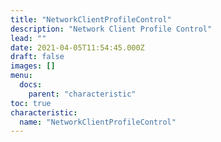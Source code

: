 ```yaml
---
title: "NetworkClientProfileControl"
description: "Network Client Profile Control"
lead: ""
date: 2021-04-05T11:54:45.000Z
draft: false
images: []
menu:
  docs:
    parent: "characteristic"
toc: true
characteristic:
  name: "NetworkClientProfileControl"
---
```

